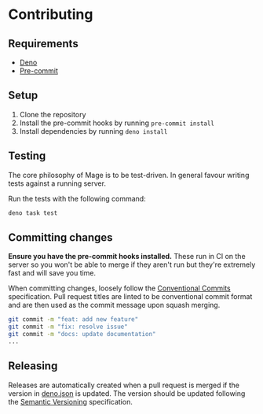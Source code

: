 # Contributing

## Requirements

- [Deno](https://deno.land/)
- [Pre-commit](https://pre-commit.com/)

## Setup

1. Clone the repository
2. Install the pre-commit hooks by running `pre-commit install`
3. Install dependencies by running `deno install`

## Testing

The core philosophy of Mage is to be test-driven. In general favour writing
tests against a running server.

Run the tests with the following command:

```sh
deno task test
```

## Committing changes

**Ensure you have the pre-commit hooks installed.** These run in CI on the
server so you won't be able to merge if they aren't run but they're extremely
fast and will save you time.

When committing changes, loosely follow the
[Conventional Commits](https://www.conventionalcommits.org/en/v1.0.0/)
specification. Pull request titles are linted to be conventional commit format
and are then used as the commit message upon squash merging.

```sh
git commit -m "feat: add new feature"
git commit -m "fix: resolve issue"
git commit -m "docs: update documentation"
...
```

## Releasing

Releases are automatically created when a pull request is merged if the version
in [deno.json](./deno.json) is updated. The version should be updated following
the [Semantic Versioning](https://semver.org/) specification.
